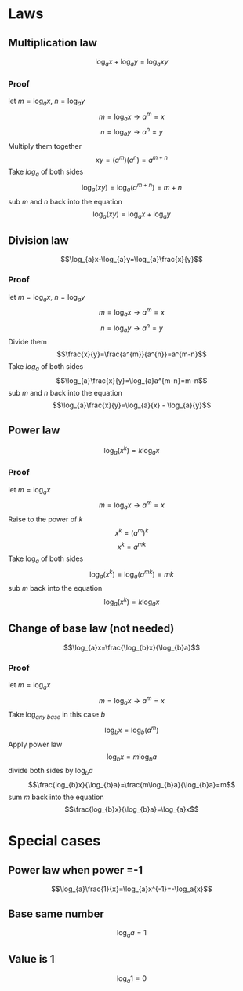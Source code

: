# Laws
## Multiplication law
$$\log_a{x}+\log_a{y}=\log_a{xy}$$
### Proof
let $m=\log_{a}{x}$, $n=\log_{a}{y}$
$$m=\log_{a}{x} \rightarrow a^{m}=x$$
$$n=\log_{a}{y} \rightarrow a^{n}=y$$
Multiply them together
$$xy=(a^{m})(a^{n})=a^{m+n}$$
Take $log_a$ of both sides
$$\log_a{(xy)}=\log_{a}(a^{m+n})=m+n$$
sub $m$ and $n$ back into the equation
$$\log_{a}(xy)=\log_{a}{x} + \log_{a}{y}$$
## Division law
$$\log_{a}x-\log_{a}y=\log_{a}\frac{x}{y}$$
### Proof
let $m=\log_{a}{x}$, $n=\log_{a}{y}$
$$m=\log_{a}{x} \rightarrow a^{m}=x$$
$$n=\log_{a}{y} \rightarrow a^{n}=y$$
Divide them
$$\frac{x}{y}=\frac{a^{m}}{a^{n}}=a^{m-n}$$
Take $log_a$ of both sides
$$\log_{a}\frac{x}{y}=\log_{a}a^{m-n}=m-n$$
sub $m$ and $n$ back into the equation
$$\log_{a}\frac{x}{y}=\log_{a}{x} - \log_{a}{y}$$
## Power law
$$\log_{a}(x^{k})=k \log_{a}x$$
### Proof
let $m=\log_{a}{x}$
$$m=\log_{a}{x} \rightarrow a^{m}=x$$
Raise to the power of $k$
$$x^{k}=(a^{m})^{k}$$
$$x^k=a^{mk}$$
Take $\log_a$ of both sides
$$\log_{a}(x^{k})=\log_{a}(a^{mk})=mk$$
sub $m$ back into the equation
$$\log_{a}(x^{k})=k\log_{a}{x}$$
## Change of base law (not needed)
$$\log_{a}x=\frac{\log_{b}x}{\log_{b}a}$$
### Proof
let $m=\log_{a}x$  
$$m=\log_{a}{x} \rightarrow a^{m}=x$$
Take $\log_{any \; base}$ in this case $b$
$$\log_{b}x=\log_{b}(a^{m})$$
Apply power law
$$\log_{b}x=m\log_{b}a$$
divide both sides by $\log_{b}a$
$$\frac{log_{b}x}{\log_{b}a}=\frac{m\log_{b}a}{\log_{b}a}=m$$
sum $m$ back into the equation
$$\frac{log_{b}x}{\log_{b}a}=\log_{a}x$$
# Special cases
## Power law when power =-1
$$\log_{a}\frac{1}{x}=\log_{a}x^{-1}=-\log_a{x}$$
## Base same number
$$\log_{a}a=1$$
## Value is 1
$$\log_{a}1=0$$